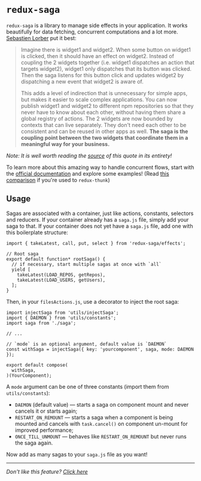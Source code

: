 # `redux-saga`

`redux-saga` is a library to manage side effects in your application. It works
beautifully for data fetching, concurrent computations and a lot more.
[Sebastien Lorber](https://twitter.com/sebastienlorber) put it best:

> Imagine there is widget1 and widget2. When some button on widget1 is clicked,
> then it should have an effect on widget2. Instead of coupling the 2 widgets
> together (i.e. widget1 dispatches an action that targets widget2), widget1 only
> dispatches that its button was clicked. Then the saga listens for this button
> click and updates widget2 by dispatching a new event that widget2 is aware of.
>
> This adds a level of indirection that is unnecessary for simple apps, but makes
> it easier to scale complex applications. You can now publish widget1 and
> widget2 to different npm repositories so that they never have to know about
> each other, without having them share a global registry of actions. The 2
> widgets are now bounded by contexts that can live separately. They don't need
> each other to be consistent and can be reused in other apps as well. **The saga
> is the coupling point between the two widgets that coordinate them in a
> meaningful way for your business.**

_Note: It is well worth reading the [source](https://stackoverflow.com/questions/34570758/why-do-we-need-middleware-for-async-flow-in-redux/34623840#34623840)
of this quote in its entirety!_

To learn more about this amazing way to handle concurrent flows, start with the
[official documentation](https://redux-saga.github.io/redux-saga) and explore
some examples! (Read [this comparison](https://stackoverflow.com/questions/34930735/pros-cons-of-using-redux-saga-with-es6-generators-vs-redux-thunk-with-es7-async/34933395) if you're used to `redux-thunk`)

## Usage

Sagas are associated with a container, just like actions, constants, selectors
and reducers. If your container already has a `saga.js` file, simply add your
saga to that. If your container does not yet have a `saga.js` file, add one with
this boilerplate structure:

```JS
import { takeLatest, call, put, select } from 'redux-saga/effects';

// Root saga
export default function* rootSaga() {
  // if necessary, start multiple sagas at once with `all`
  yield [
    takeLatest(LOAD_REPOS, getRepos),
    takeLatest(LOAD_USERS, getUsers),
  ];
}
```

Then, in your `filesActions.js`, use a decorator to inject the root saga:

```JS
import injectSaga from 'utils/injectSaga';
import { DAEMON } from 'utils/constants';
import saga from './saga';

// ...

// `mode` is an optional argument, default value is `DAEMON`
const withSaga = injectSaga({ key: 'yourcomponent', saga, mode: DAEMON });

export default compose(
  withSaga,
)(YourComponent);
```

A `mode` argument can be one of three constants (import them from `utils/constants`):

- `DAEMON` (default value) — starts a saga on component mount and never cancels it or starts again;
- `RESTART_ON_REMOUNT` — starts a saga when a component is being mounted
  and cancels with `task.cancel()` on component un-mount for improved performance;
- `ONCE_TILL_UNMOUNT` — behaves like `RESTART_ON_REMOUNT` but never runs the saga again.

Now add as many sagas to your `saga.js` file as you want!

---

_Don't like this feature? [Click here](remove.md)_
